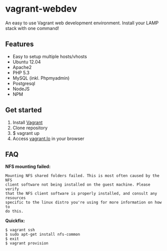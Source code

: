 vagrant-webdev
==============
An easy to use Vagrant web development environment. Install your LAMP stack with one command!

Features
--------
* Easy to setup multiple hosts/vhosts
* Ubuntu 12.04
* Apache2
* PHP 5.3
* MySQL (inkl. Phpmyadmin)
* Postgresql
* NodeJS
* NPM

Get started
-----------
1. Install [Vagrant](http://www.vagrantup.com/)
2. Clone repository
3. $ vagrant up
4. Access [vagrant.lo](http://vagrant.lo/) in your browser

FAQ
---
**NFS mounting failed:**

    Mounting NFS shared folders failed. This is most often caused by the NFS
    client software not being installed on the guest machine. Please verify
    that the NFS client software is properly installed, and consult any resources
    specific to the linux distro you're using for more information on how to
    do this.

**Quickfix:**

    $ vagrant ssh
    $ sudo apt-get install nfs-common
    $ exit
    $ vagrant provision
